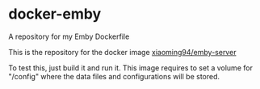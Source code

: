 # docker-emby
A repository for my Emby Dockerfile

This is the repository for the docker image [xiaoming94/emby-server](https://hub.docker.com/r/xiaoming94/emby-server/)

To test this, just build it and run it.
This image requires to set a volume for "/config" where the data files and configurations will be stored.
